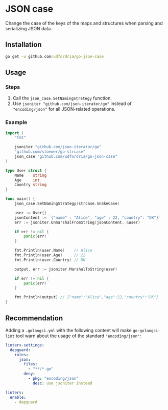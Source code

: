 # JSON case

Change the case of the keys of the maps and structures when parsing and serializing JSON data.

## Installation

```cmd
go get -u github.com/udfordria/go-json-case
```

## Usage

### Steps

1. Call the `json_case.SetNamingStrategy` function.
2. Use `jsoniter "github.com/json-iterator/go"` instead of `"encoding/json"` for all JSON-related operations.

### Example

```go
import (
	"fmt"

	jsoniter "github.com/json-iterator/go"
	"github.com/stoewer/go-strcase"
	json_case "github.com/udfordria/go-json-case"
)

type User struct {
	Name    string
	Age     int
	Country string
}

func main() {
	json_case.SetNamingStrategy(strcase.SnakeCase)

	user := User{}
	jsonContent := `{"name" : "Alice", "age" : 22, "country": "DK"}`
	err := jsoniter.UnmarshalFromString(jsonContent, &user)

	if err != nil {
		panic(err)
	}

	fmt.Println(user.Name)    // Alice
	fmt.Println(user.Age)     // 22
	fmt.Println(user.Country) // DK

	output, err := jsoniter.MarshalToString(user)

	if err != nil {
		panic(err)
	}

	fmt.Println(output) // {"name":"Alice","age":22,"country":"DK"}
}
```

## Recommendation

Adding a `.golangci.yml` with the following content will make `go-golangci-lint` tool warn about the usage of the standard `"encoding/json"`:

```yml
linters-settings:
  depguard:
    rules:
      json: 
        files:
          - "**/*.go"
        deny:
          - pkg: "encoding/json"
            desc: use jsoniter instead

linters:
  enable:
    - depguard
```